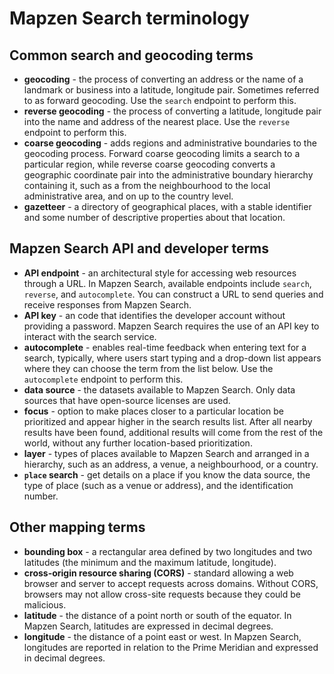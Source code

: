 # Mapzen Search terminology

## Common search and geocoding terms

- **geocoding** - the process of converting an address or the name of a landmark or business into a latitude, longitude pair. Sometimes referred to as forward geocoding. Use the `search` endpoint to perform this.
- **reverse geocoding** - the process of converting a latitude, longitude pair into the name and address of the nearest place. Use the `reverse` endpoint to perform this.
- **coarse geocoding** - adds regions and administrative boundaries to the geocoding process. Forward coarse geocoding limits a search to a particular region, while reverse coarse geocoding converts a geographic coordinate pair into the administrative boundary hierarchy containing it, such as a from the neighbourhood to the local administrative area, and on up to the country level.
- **gazetteer** - a directory of geographical places, with a stable identifier and some number of descriptive properties about that location.

## Mapzen Search API and developer terms

- **API endpoint** - an architectural style for accessing web resources through a URL. In Mapzen Search, available endpoints include `search`, `reverse`, and `autocomplete`. You can construct a URL to send queries and receive responses from Mapzen Search.
- **API key** - an code that identifies the developer account without providing a password. Mapzen Search requires the use of an API key to interact with the search service.
- **autocomplete** - enables real-time feedback when entering text for a search, typically, where users start typing and a drop-down list appears where they can choose the term from the list below. Use the `autocomplete` endpoint to perform this.
- **data source** - the datasets available to Mapzen Search. Only data sources that have open-source licenses are used.
- **focus** - option to make places closer to a particular location be prioritized and appear higher in the search results list. After all nearby results have been found, additional results will come from the rest of the world, without any further location-based prioritization.
- **layer** - types of places available to Mapzen Search and arranged in a hierarchy, such as an address, a venue, a neighbourhood, or a country.
- **`place` search** - get details on a place if you know the data source, the type of place (such as a venue or address), and the identification number.

## Other mapping terms

- **bounding box** - a rectangular area defined by two longitudes and two latitudes (the minimum and the maximum latitude, longitude).
- **cross-origin resource sharing (CORS)** - standard allowing a web browser and server to accept requests across domains. Without CORS, browsers may not allow cross-site requests because they could be malicious.
- **latitude** - the distance of a point north or south of the equator. In Mapzen Search, latitudes are expressed in decimal degrees.
- **longitude** - the distance of a point east or west. In Mapzen Search, longitudes are reported in relation to the Prime Meridian and expressed in decimal degrees.
